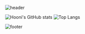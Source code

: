 
![header](https://capsule-render.vercel.app/api?type=cylinder&color=00A9FF&height=100&section=header&text=Welcome%20to%20Seungzzok's%20Github!&fontSize=30&fontColor=ffffff&animation=scaleIn)

![Hooni's GitHub stats](https://github-readme-stats.vercel.app/api?username=seungzzok&show_icons=true&theme=transparent)
![Top Langs](https://github-readme-stats.vercel.app/api/top-langs/?username=seungzzok&layout=donut)


![footer](https://capsule-render.vercel.app/api?type=soft&color=auto&height=50&section=footer)
